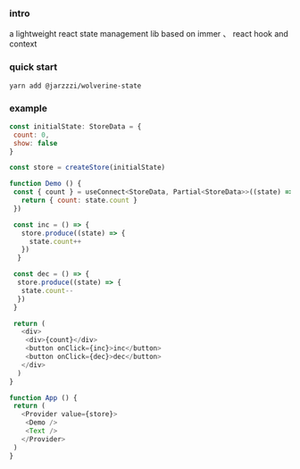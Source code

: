 ### intro

a lightweight react state management lib based on immer 、 react hook and context



### quick start

```
yarn add @jarzzzi/wolverine-state
```


### example

```javascript
const initialState: StoreData = {
 count: 0,
 show: false
}

const store = createStore(initialState)

function Demo () {
 const { count } = useConnect<StoreData, Partial<StoreData>>((state) => {
   return { count: state.count }
 })

 const inc = () => {
   store.produce((state) => {
     state.count++
   })
  }

 const dec = () => {
  store.produce((state) => {
   state.count--
  })
 }

 return (
   <div>
    <div>{count}</div>
    <button onClick={inc}>inc</button>
    <button onClick={dec}>dec</button>
   </div>
  )
}

function App () {
 return (
   <Provider value={store}>
    <Demo />
    <Text />
   </Provider>
 )
}
```